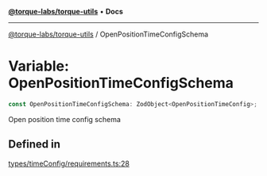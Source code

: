 [**@torque-labs/torque-utils**](../README.md) • **Docs**

***

[@torque-labs/torque-utils](../README.md) / OpenPositionTimeConfigSchema

# Variable: OpenPositionTimeConfigSchema

```ts
const OpenPositionTimeConfigSchema: ZodObject<OpenPositionTimeConfig>;
```

Open position time config schema

## Defined in

[types/timeConfig/requirements.ts:28](https://github.com/torque-labs/torque-utils/blob/fcba00c7b8994c0932484e8f489988b91291c603/types/timeConfig/requirements.ts#L28)
